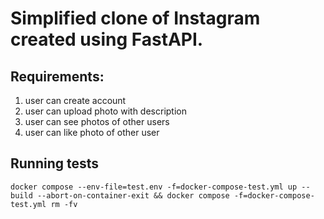 # Simplified clone of Instagram created using FastAPI.

## Requirements:
1. user can create account
2. user can upload photo with description
3. user can see photos of other users
4. user can like photo of other user

## Running tests
```
docker compose --env-file=test.env -f=docker-compose-test.yml up --build --abort-on-container-exit && docker compose -f=docker-compose-test.yml rm -fv
```
